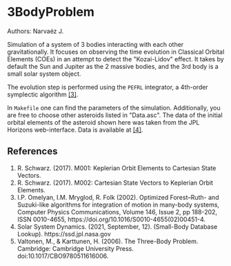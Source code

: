 # 3BodyProblem

Authors: Narvaéz J.

Simulation of a system of 3 bodies interacting with each other gravitationally. It focuses on observing the time evolution in Classical Orbital Elements (COEs) in an attempt to detect the "Kozai-Lidov" effect. It takes by default the Sun and Jupiter as the 2 massive bodies, and the 3rd body is a small solar system object.

The evolution step is performed using the `PEFRL` integrator, a 4th-order symplectic algorithm [[3]](#PEFRL).

In `Makefile` one can find the parameters of the simulation. Additionally, you are free to choose other asteroids listed in "Data.asc". The data of the initial orbital elements of the asteroid shown here was taken from the JPL Horizons web-interface. Data is available at [[4]](#Data).

## References

1. R. Schwarz. (2017). M001: Keplerian Orbit Elements to Cartesian State Vectors.
2. R. Schwarz. (2017). M002: Cartesian State Vectors to Keplerian Orbit Elements.
3. <div id="PEFRL"></div> I.P. Omelyan, I.M. Mryglod, R. Folk (2002). Optimized Forest–Ruth- and Suzuki-like algorithms for integration of motion in many-body systems, Computer Physics Communications, Volume 146, Issue 2, pp 188-202, ISSN 0010-4655, https://doi.org/10.1016/S0010-4655(02)00451-4.
4. <div id="Data"></div> Solar System Dynamics. (2021, September, 12). (Small-Body Database Lookup). https://ssd.jpl.nasa.gov
5. Valtonen, M., & Karttunen, H. (2006). The Three-Body Problem. Cambridge: Cambridge University Press. doi:10.1017/CBO9780511616006.
